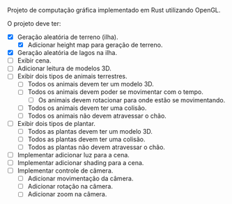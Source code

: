 Projeto de computação gráfica implementado em Rust utilizando OpenGL.

O projeto deve ter: <br>
  - [X] Geração aleatória de terreno (ilha).
    - [X] Adicionar height map para geração de terreno.
  - [X] Geração aleatória de lagos na ilha.
  - [ ] Exibir cena.
  - [ ] Adicionar leitura de modelos 3D.
  - [ ] Exibir dois tipos de animais terrestres.
    - [ ] Todos os animais devem ter um modelo 3D.
    - [ ] Todos os animais devem poder se movimentar com o tempo.
      - [ ] Os animais devem rotacionar para onde estão se movimentando.
    - [ ] Todos os animais devem ter uma colisão.
    - [ ] Todos os animais não devem atravessar o chão.
  - [ ] Exibir dois tipos de plantar.
    - [ ] Todos as plantas devem ter um modelo 3D.
    - [ ] Todos as plantas devem ter uma colisão.
    - [ ] Todos as plantas não devem atravessar o chão.
  - [ ] Implementar adicionar luz para a cena.
  - [ ] Implementar adicionar shading para a cena.
  - [ ] Implementar controle de câmera.
    - [ ] Adicionar movimentação da câmera.
    - [ ] Adicionar rotação na câmera.
    - [ ] Adicionar zoom na câmera.
